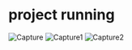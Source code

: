 # project running
![Capture](https://user-images.githubusercontent.com/101049933/161342527-7b20de87-73cc-4d85-92f7-b494d7f2c2d4.PNG)
![Capture1](https://user-images.githubusercontent.com/101049933/161342540-acda2a70-f5e2-4dd2-851c-90af6ac189aa.PNG)
![Capture2](https://user-images.githubusercontent.com/101049933/161342556-bf3a9b25-a3a8-4479-ad5d-8d5e3b566762.PNG)

